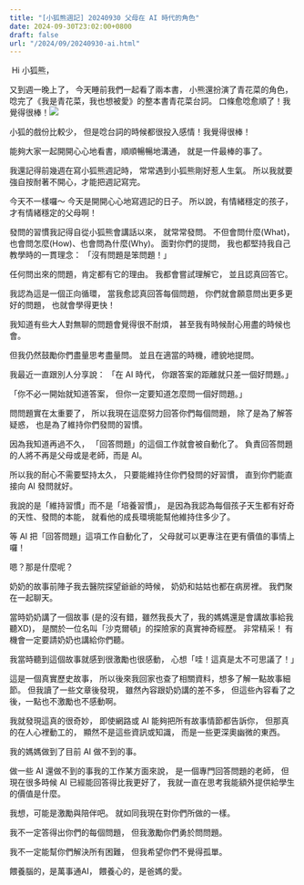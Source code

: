 ```yaml
---
title: "[小狐熊週記] 20240930 父母在 AI 時代的角色"
date: 2024-09-30T23:02:00+0800
draft: false
url: "/2024/09/20240930-ai.html"
---
```


 Hi 小狐熊，


又到週一晚上了， 
今天睡前我們一起看了兩本書， 
小熊還扮演了青花菜的角色， 
唸完了《我是青花菜，我也想被愛》的整本書青花菜台詞。 
口條愈唸愈順了！我覺得很棒！![](https://blogger.googleusercontent.com/img/a/AVvXsEgvtcuAEmpZjSnbqiC7mYF9ISs8U1FbU4wCHIz9Sfn_3QRMQAG4QuRy9apwC_OCXIIZCNnkQ2WiLEEo5UwVoSCvmOCKYqPbzjCgjM2jakG8OviVMAXmdBQ6zrULEFQz99T1Lx5WQEZ9k9vkxmm3m_puNkfG5Y2d20vJ_bEZqBrz4IqTtPhb5MqtGcwSqNE)
  

小狐的戲份比較少， 
但是唸台詞的時候都很投入感情！我覺得很棒！ 

能夠大家一起開開心心地看書，順順暢暢地溝通， 
就是一件最棒的事了。 

我還記得前幾週在寫小狐熊週記時， 
常常遇到小狐熊剛好惹人生氣。 
所以我就要強自按耐著不開心，才能把週記寫完。 

今天不一樣囉～ 
今天是開開心心地寫週記的日子。 
所以說，有情緒穩定的孩子， 
才有情緒穩定的父母啊！

發問的習慣我記得自從小狐熊會講話以來， 
就常常發問。 
不但會問什麼(What)，也會問怎麼(How)、也會問為什麼(Why)。 
面對你們的提問， 
我也都堅持我自己教學時的一貫理念： 
「沒有問題是笨問題！」 

任何問出來的問題，肯定都有它的理由。 
我都會嘗試理解它， 
並且認真回答它。 

我認為這是一個正向循環， 
當我愈認真回答每個問題， 
你們就會願意問出更多更好的問題， 
也就會學得更快！ 

我知道有些大人對無聊的問題會覺得很不耐煩， 
甚至我有時候耐心用盡的時候也會。 

但我仍然鼓勵你們盡量思考盡量問。 
並且在適當的時機，禮貌地提問。 

我最近一直跟別人分享說： 
「在 AI 時代， 
你跟答案的距離就只差一個好問題。」 

「你不必一開始就知道答案， 
但你一定要知道怎麼問一個好問題。」 

問問題實在太重要了， 
所以我現在這麼努力回答你們每個問題， 
除了是為了解答疑惑， 
也是為了維持你們發問的習慣。 

因為我知道再過不久， 
「回答問題」的這個工作就會被自動化了。 
負責回答問題的人將不再是父母或是老師，而是 AI。 

所以我的耐心不需要堅持太久， 
只要能維持住你們發問的好習慣， 
直到你們能直接向 AI 發問就好。 

我說的是「維持習慣」而不是「培養習慣」， 
是因為我認為每個孩子天生都有好奇的天性、發問的本能， 
就看他的成長環境能幫他維持住多少了。 

等 AI 把「回答問題」這項工作自動化了， 
父母就可以更專注在更有價值的事情上囉！


嗯？那是什麼呢？ 




奶奶的故事前陣子我去醫院探望爺爺的時候， 
奶奶和姑姑也都在病房裡。 
我們聚在一起聊天。 

當時奶奶講了一個故事
(是的沒有錯，雖然我長大了，我的媽媽還是會講故事給我聽XD)， 
是關於一位名叫「沙克爾頓」的探險家的真實神奇經歷。 
非常精采！ 
有機會一定要請奶奶也講給你們聽。 

我當時聽到這個故事就感到很激勵也很感動， 
心想「哇！這真是太不可思議了！」 

這是一個真實歷史故事， 
所以後來我回家也查了相關資料，想多了解一點故事細節。 
但我讀了一些文章後發現， 
雖然內容跟奶奶講的差不多， 
但這些內容看了之後，一點也不激勵也不感動啊。 

我就發現這真的很奇妙， 
即使網路或 AI 能夠把所有故事情節都告訴你， 
但那真的在人心裡動工的， 
顯然不是這些資訊或知識， 
而是一些更深奧幽微的東西。

我的媽媽做到了目前 AI 做不到的事。




做一些 AI 還做不到的事我的工作某方面來說， 
是一個專門回答問題的老師， 
但現在很多時候 AI 已經能回答得比我更好了， 
我就一直在思考我能額外提供給學生的價值是什麼。 

我想，可能是激勵與陪伴吧。 
就如同我現在對你們所做的一樣。 

我不一定答得出你們的每個問題， 
但我激勵你們勇於問問題。 

我不一定能幫你們解決所有困難， 
但我希望你們不覺得孤單。 

餵養腦的，是萬事通AI， 
餵養心的，是爸媽的愛。




